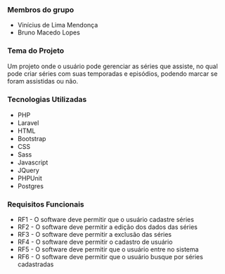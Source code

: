 ### Membros do grupo

- Vinícius de Lima Mendonça
- Bruno Macedo Lopes

### Tema do Projeto

Um projeto onde o usuário pode gerenciar as séries que assiste,
no qual pode criar séries com suas temporadas e episódios,
podendo marcar se foram assistidas ou não.

### Tecnologias Utilizadas

- PHP <img style="margin-left: 10px" width="15px" src="https://cdn-icons-png.flaticon.com/512/5968/5968332.png">
- Laravel <img style="margin-left: 10px" width="15px" src="https://upload.wikimedia.org/wikipedia/commons/thumb/9/9a/Laravel.svg/800px-Laravel.svg.png">
- HTML <img style="margin-left: 10px" width="15px" src="https://cdn-icons-png.flaticon.com/512/919/919827.png">
- Bootstrap <img style="margin-left: 10px" width="15px" src="https://camo.githubusercontent.com/bec2c92468d081617cb3145a8f3d8103e268bca400f6169c3a68dc66e05c971e/68747470733a2f2f76352e676574626f6f7473747261702e636f6d2f646f63732f352e302f6173736574732f6272616e642f626f6f7473747261702d6c6f676f2d736861646f772e706e67">
- CSS <img style="margin-left: 10px" width="15px" src="https://cdn-icons-png.flaticon.com/512/919/919826.png">
- Sass <img style="margin-left: 10px" width="15px" src="https://cdn.iconscout.com/icon/free/png-256/sass-226054.png">
- Javascript <img style="margin-left: 10px" width="15px" src="https://cdn.iconscout.com/icon/free/png-256/javascript-2038874-1720087.png">
- JQuery <img style="margin-left: 10px" width="15px" src="https://avatars.githubusercontent.com/u/70142?s=280&v=4">
- PHPUnit <img style="margin-left: 10px" width="15px" src="https://mauricius.dev/sqlite-in-memory-database-for-unit-tests-in-laravel/phpunit.png">
- Postgres <img style="margin-left: 10px" width="15px" src="https://user-images.githubusercontent.com/24623425/36042969-f87531d4-0d8a-11e8-9dee-e87ab8c6a9e3.png">

### Requisitos Funcionais

- RF1 - O software deve permitir que o usuário cadastre séries
- RF2 - O software deve permitir a edição dos dados das séries
- RF3 - O software deve permitir a exclusão das séries
- RF4 - O software deve permitir o cadastro de usuário
- RF5 - O software deve permitir que o usuário entre no sistema
- RF6 - O software deve permitir que o usuário busque por séries cadastradas
